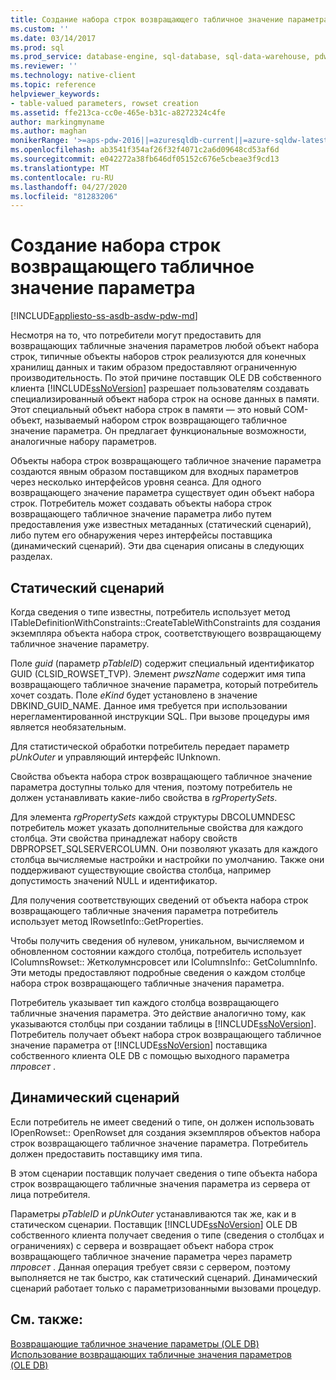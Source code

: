 ```yaml
---
title: Создание набора строк возвращающего табличное значение параметра | Документация Майкрософт
ms.custom: ''
ms.date: 03/14/2017
ms.prod: sql
ms.prod_service: database-engine, sql-database, sql-data-warehouse, pdw
ms.reviewer: ''
ms.technology: native-client
ms.topic: reference
helpviewer_keywords:
- table-valued parameters, rowset creation
ms.assetid: ffe213ca-cc0e-465e-b31c-a8272324c4fe
author: markingmyname
ms.author: maghan
monikerRange: '>=aps-pdw-2016||=azuresqldb-current||=azure-sqldw-latest||>=sql-server-2016||=sqlallproducts-allversions||>=sql-server-linux-2017||=azuresqldb-mi-current'
ms.openlocfilehash: ab3541f354af26f32f4071c2a6d09648cd53af6d
ms.sourcegitcommit: e042272a38fb646df05152c676e5cbeae3f9cd13
ms.translationtype: MT
ms.contentlocale: ru-RU
ms.lasthandoff: 04/27/2020
ms.locfileid: "81283206"
---
```

# <a name="table-valued-parameter-rowset-creation"></a>Создание набора строк возвращающего табличное значение параметра
[!INCLUDE[appliesto-ss-asdb-asdw-pdw-md](../../includes/appliesto-ss-asdb-asdw-pdw-md.md)]

  Несмотря на то, что потребители могут предоставить для возвращающих табличные значения параметров любой объект набора строк, типичные объекты наборов строк реализуются для конечных хранилищ данных и таким образом предоставляют ограниченную производительность. По этой причине поставщик OLE DB собственного клиента [!INCLUDE[ssNoVersion](../../includes/ssnoversion-md.md)] разрешает пользователям создавать специализированный объект набора строк на основе данных в памяти. Этот специальный объект набора строк в памяти — это новый COM-объект, называемый набором строк возвращающего табличное значение параметра. Он предлагает функциональные возможности, аналогичные набору параметров.  
  
 Объекты набора строк возвращающего табличное значение параметра создаются явным образом поставщиком для входных параметров через несколько интерфейсов уровня сеанса. Для одного возвращающего значение параметра существует один объект набора строк. Потребитель может создавать объекты набора строк возвращающего табличное значение параметра либо путем предоставления уже известных метаданных (статический сценарий), либо путем его обнаружения через интерфейсы поставщика (динамический сценарий). Эти два сценария описаны в следующих разделах.  
  
## <a name="static-scenario"></a>Статический сценарий  
 Когда сведения о типе известны, потребитель использует метод ITableDefinitionWithConstraints::CreateTableWithConstraints для создания экземпляра объекта набора строк, соответствующего возвращающему табличное значение параметру.  
  
 Поле *guid* (параметр *pTableID*) содержит специальный идентификатор GUID (CLSID_ROWSET_TVP). Элемент *pwszName* содержит имя типа возвращающего табличное значение параметра, который потребитель хочет создать. Поле *eKind* будет установлено в значение DBKIND_GUID_NAME. Данное имя требуется при использовании нерегламентированной инструкции SQL. При вызове процедуры имя является необязательным.  
  
 Для статистической обработки потребитель передает параметр *pUnkOuter* и управляющий интерфейс IUnknown.  
  
 Свойства объекта набора строк возвращающего табличное значение параметра доступны только для чтения, поэтому потребитель не должен устанавливать какие-либо свойства в *rgPropertySets*.  
  
 Для элемента *rgPropertySets* каждой структуры DBCOLUMNDESC потребитель может указать дополнительные свойства для каждого столбца. Эти свойства принадлежат набору свойств DBPROPSET_SQLSERVERCOLUMN. Они позволяют указать для каждого столбца вычисляемые настройки и настройки по умолчанию. Также они поддерживают существующие свойства столбца, например допустимость значений NULL и идентификатор.  
  
 Для получения соответствующих сведений от объекта набора строк возвращающего табличные значения параметра потребитель использует метод IRowsetInfo::GetProperties.  
  
 Чтобы получить сведения об нулевом, уникальном, вычисляемом и обновленном состоянии каждого столбца, потребитель использует IColumnsRowset:: Жетколумнсровсет или IColumnsInfo:: GetColumnInfo. Эти методы предоставляют подробные сведения о каждом столбце набора строк возвращающего табличные значения параметра.  
  
 Потребитель указывает тип каждого столбца возвращающего табличные значения параметра. Это действие аналогично тому, как указываются столбцы при создании таблицы в [!INCLUDE[ssNoVersion](../../includes/ssnoversion-md.md)]. Потребитель получает объект набора строк возвращающего табличное значение параметра от [!INCLUDE[ssNoVersion](../../includes/ssnoversion-md.md)] поставщика собственного клиента OLE DB с помощью выходного параметра *ппровсет* .  
  
## <a name="dynamic-scenario"></a>Динамический сценарий  
 Если потребитель не имеет сведений о типе, он должен использовать IOpenRowset:: OpenRowset для создания экземпляров объектов набора строк возвращающего табличное значение параметра. Потребитель должен предоставить поставщику имя типа.  
  
 В этом сценарии поставщик получает сведения о типе объекта набора строк возвращающего табличные значения параметра из сервера от лица потребителя.  
  
 Параметры *pTableID* и *pUnkOuter* устанавливаются так же, как и в статическом сценарии. Поставщик [!INCLUDE[ssNoVersion](../../includes/ssnoversion-md.md)] OLE DB собственного клиента получает сведения о типе (сведения о столбцах и ограничениях) с сервера и возвращает объект набора строк возвращающего табличное значение параметра через параметр *ппровсет* . Данная операция требует связи с сервером, поэтому выполняется не так быстро, как статический сценарий. Динамический сценарий работает только с параметризованными вызовами процедур.  
  
## <a name="see-also"></a>См. также:  
 [Возвращающие табличное значение параметры &#40;OLE DB&#41;](../../relational-databases/native-client-ole-db-table-valued-parameters/table-valued-parameters-ole-db.md)   
 [Использование возвращающих табличные значения параметров &#40;OLE DB&#41;](../../relational-databases/native-client-ole-db-how-to/use-table-valued-parameters-ole-db.md)  
  
  
